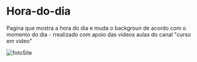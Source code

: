 # Hora-do-dia
Pagina que mostra a hora do dia e muda o backgroun de acordo com o momento do dia - rrealizado com apoio das videos aulas do canal "curso em video"

![fotoSite](https://user-images.githubusercontent.com/84939122/190280534-5cf075f6-4f58-4639-ae9f-1c900ab1a99c.png)

